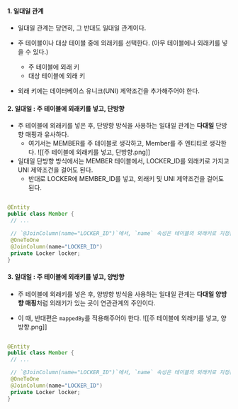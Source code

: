 
#### 1. 일대일 관계

- 일대일 관계는 당연히, 그 반대도 일대일 관계이다.
- 주 테이블이나 대상 테이블 중에 외래키를 선택한다. (아무 테이블에나 외래키를 넣을 수 있다.)
	- 주 테이블에 외래 키
	- 대상 테이블에 외래 키

- 외래 키에는 데이터베이스 유니크(UNI) 제약조건을 추가해주어야 한다.


#### 2. 일대일 : 주 테이블에 외래키를 넣고, 단방향

- 주 테이블에 외래키를 넣은 후, 단방향 방식을 사용하는 일대일 관계는 **다대일** 단방향 매핑과 유사하다.
	- 여기서는 MEMBER를 주 테이블로 생각하고, Member를 주 엔티티로 생각한다.
![[주 테이블에 외래키를 넣고, 단방향.png]]
- 일대일 단방향 방식에서는 MEMBER 테이블에서, LOCKER_ID를 외래키로 가지고 UNI 제약조건을 걸어도 된다.
	- 반대로 LOCKER에 MEMBER_ID를 넣고, 외래키 및 UNI 제약조건을 걸어도 된다.

```java

@Entity
public class Member {
 // ...

 // `@JoinColumn(name="LOCKER_ID")`에서, `name` 속성은 테이블의 외래키로 지정된 컬럼명이다.
 @OneToOne
 @JoinColumn(name="LOCKER_ID")
 private Locker locker;
}
```

#### 3. 일대일 : 주 테이블에 외래키를 넣고, 양방향

- 주 테이블에 외래키를 넣은 후, 양방향 방식을 사용하는 일대일 관계는 **다대일 양방향 매핑**처럼 외래키가 있는 곳이 연관관계의 주인이다.

- 이 때, 반대편은 `mappedBy`를 적용해주어야 한다.
![[주 테이블에 외래키를 넣고, 양방향.png]]
```java

@Entity
public class Member {
 // ...

 // `@JoinColumn(name="LOCKER_ID")`에서, `name` 속성은 테이블의 외래키로 지정된 컬럼명이다.
 @OneToOne
 @JoinColumn(name="LOCKER_ID")
 private Locker locker;
}
```

```java

```